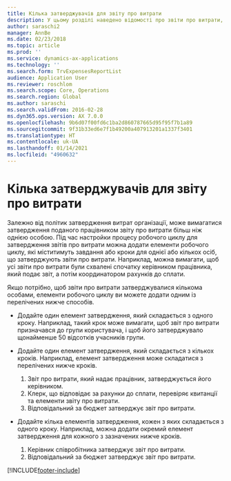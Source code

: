 ```yaml
---
title: Кілька затверджувачів для звіту про витрати
description: У цьому розділі наведено відомості про звіти про витрати, які вимагають затвердження кількома особами.
author: saraschi2
manager: AnnBe
ms.date: 02/23/2018
ms.topic: article
ms.prod: ''
ms.service: dynamics-ax-applications
ms.technology: ''
ms.search.form: TrvExpensesReportList
audience: Application User
ms.reviewer: roschlom
ms.search.scope: Core, Operations
ms.search.region: Global
ms.author: saraschi
ms.search.validFrom: 2016-02-28
ms.dyn365.ops.version: AX 7.0.0
ms.openlocfilehash: 9b6d07f00fd6c1ba2d860787665d95f95f7b1a89
ms.sourcegitcommit: 9f31b33ed6e7f1b49200a407913201a1337f3401
ms.translationtype: HT
ms.contentlocale: uk-UA
ms.lasthandoff: 01/14/2021
ms.locfileid: "4960632"
---
```

# <a name="multiple-approvers-on-an-expense-report"></a>Кілька затверджувачів для звіту про витрати

Залежно від політик затвердження витрат організації, може вимагатися затвердження поданого працівником звіту про витрати більш ніж однією особою. Під час настройки процесу робочого циклу для затвердження звітів про витрати можна додати елементи робочого циклу, які міститимуть завдання або кроки для однієї або кількох осіб, що затверджують звіти про витрати. Наприклад, можна вимагати, щоб усі звіти про витрати були схвалені спочатку керівником працівника, який подає звіт, а потім координатором рахунків до сплати.

Якщо потрібно, щоб звіти про витрати затверджувалися кількома особами, елементи робочого циклу ви можете додати одним із перелічених нижче способів.

- Додайте один елемент затвердження, який складається з одного кроку. Наприклад, такий крок може вимагати, щоб звіт про витрати призначався до групи користувача, і щоб його затверджувало щонайменше 50 відсотків учасників групи.
- Додайте один елемент затвердження, який складається з кількох кроків. Наприклад, елемент затвердження може складатися з перелічених нижче кроків.

    1. Звіт про витрати, який надає працівник, затверджується його керівником.
    2. Клерк, що відповідає за рахунки до сплати, перевіряє квитанції та елементи звіту про витрати.
    3. Відповідальний за бюджет затверджує звіт про витрати.

- Додайте кілька елементів затвердження, кожен з яких складається з одного кроку. Наприклад, можна додати окремий елемент затвердження для кожного з зазначених нижче кроків.

    1. Керівник співробітника затверджує звіт про витрати.
    2. Відповідальний за бюджет затверджує звіт про витрати.


[!INCLUDE[footer-include](../includes/footer-banner.md)]